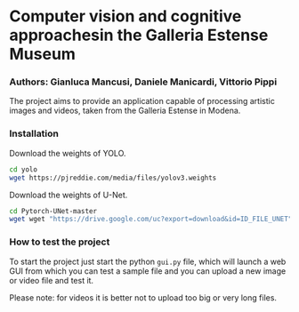 # Computer vision and cognitive approachesin the Galleria Estense Museum
### Authors: Gianluca Mancusi, Daniele Manicardi, Vittorio Pippi

The  project  aims  to  provide  an  application  capable  of processing artistic images and videos, taken from the Galleria Estense in Modena.

### Installation
Download the weights of YOLO.
```sh
cd yolo
wget https://pjreddie.com/media/files/yolov3.weights
```

Download the weights of U-Net.
```sh
cd Pytorch-UNet-master
wget wget "https://drive.google.com/uc?export=download&id=ID_FILE_UNET"
```


### How to test the project
To start the project just start the python `gui.py` file, which will launch a web GUI from which you can test a sample file and you can upload a new image or video file and test it.

Please note: for videos it is better not to upload too big or very long files.